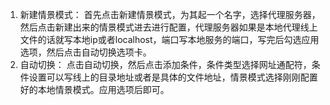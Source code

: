 1. 新建情景模式：
首先点击新建情景模式，为其起一个名字，选择代理服务器，然后点击新建出来的情景模式进去进行配置，代理服务器如果是本地代理线上文件的话就写本地ip或者localhost，端口写本地服务的端口，写完后勾选应用选项，然后点击自动切换选项卡。
2. 自动切换：
点击自动切换，然后点击添加条件，条件类型选择网址通配符，条件设置可以写线上的目录地址或者是具体的文件地址，情景模式选择刚刚配置好的本地情景模式。应用选项后即可。
